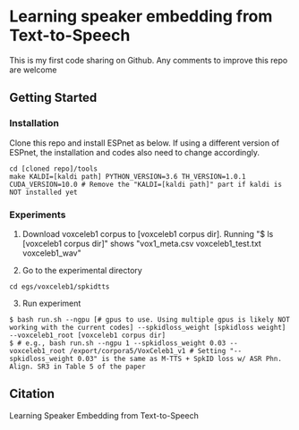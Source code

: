 # Learning speaker embedding from Text-to-Speech

This is my first code sharing on Github. Any comments to improve this repo are welcome

## Getting Started

### Installation

Clone this repo and install ESPnet as below. If using a different version of ESPnet, the installation and codes also need to change accordingly.

```
cd [cloned repo]/tools
make KALDI=[kaldi path] PYTHON_VERSION=3.6 TH_VERSION=1.0.1 CUDA_VERSION=10.0 # Remove the "KALDI=[kaldi path]" part if kaldi is NOT installed yet
```

### Experiments

1. Download voxceleb1 corpus to [voxceleb1 corpus dir]. Running "$ ls [voxceleb1 corpus dir]" shows "vox1_meta.csv  voxceleb1_test.txt  voxceleb1_wav"

2. Go to the experimental directory

```
cd egs/voxceleb1/spkidtts
```

3. Run experiment

```
$ bash run.sh --ngpu [# gpus to use. Using multiple gpus is likely NOT working with the current codes] --spkidloss_weight [spkidloss weight] --voxceleb1_root [voxceleb1 corpus dir]
$ # e.g., bash run.sh --ngpu 1 --spkidloss_weight 0.03 --voxceleb1_root /export/corpora5/VoxCeleb1_v1 # Setting "--spkidloss_weight 0.03" is the same as M-TTS + SpkID loss w/ ASR Phn. Align. SR3 in Table 5 of the paper
```

## Citation

Learning Speaker Embedding from Text-to-Speech
